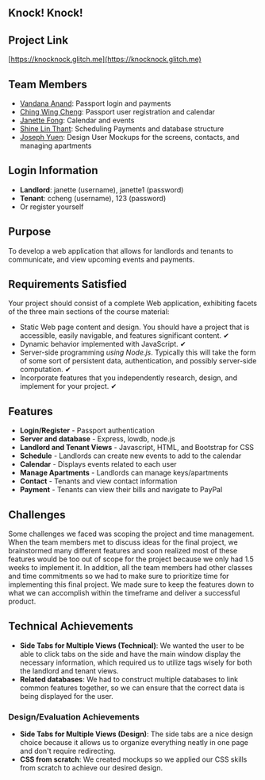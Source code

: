 ## Knock! Knock!

## Project Link
[https://knocknock.glitch.me](https://knocknock.glitch.me)

## Team Members
- [Vandana Anand](https://github.com/vanand23): Passport login and payments 
- [Ching Wing Cheng](https://github.com/WinnyCheng): Passport user registration and calendar
- [Janette Fong](https://github.com/jlfong): Calendar and events 
- [Shine Lin Thant](https://github.com/heartkiIIer): Scheduling Payments and database structure
- [Joseph Yuen](https://github.com/jhyuen): Design User Mockups for the screens, contacts, and managing apartments

## Login Information
- **Landlord**: janette (username), janette1 (password)
- **Tenant**: ccheng (username), 123 (password)
- Or register yourself

## Purpose
To develop a web application that allows for landlords and tenants to communicate, and view upcoming events and payments. 

## Requirements Satisfied

Your project should consist of a complete Web application, exhibiting facets of the three main sections of the course material:

- Static Web page content and design. You should have a project that is accessible, easily navigable, and features significant content. ✔
- Dynamic behavior implemented with JavaScript. ✔
- Server-side programming *using Node.js*. Typically this will take the form of some sort of persistent data, authentication, and possibly server-side computation. ✔
- Incorporate features that you independently research, design, and implement for your project. ✔

## Features
- **Login/Register** - Passport authentication
- **Server and database** - Express, lowdb, node.js
- **Landlord and Tenant Views** - Javascript, HTML, and Bootstrap for CSS 
- **Schedule** - Landlords can create new events to add to the calendar
- **Calendar** - Displays events related to each user
- **Manage Apartments** - Landlords can manage keys/apartments
- **Contact** - Tenants and view contact information
- **Payment** - Tenants can view their bills and navigate to PayPal

## Challenges
Some challenges we faced was scoping the project and time management. When the team members met to discuss ideas for the final project, we brainstormed many different features and soon realized most of these features would be too out of scope for the project because we only had 1.5 weeks to implement it. In addition, all the team members had other classes and time commitments so we had to make sure to prioritize time for implementing this final project. We made sure to keep the features down to what we can accomplish within the timeframe and deliver a successful product. 

## Technical Achievements
- **Side Tabs for Multiple Views (Technical)**: We wanted the user to be able to click tabs on the side and have the main window display the necessary information, which required us to utilize tags wisely for both the landlord and tenant views.
- **Related databases**: We had to construct multiple databases to link common features together, so we can ensure that the correct data is being displayed for the user.

### Design/Evaluation Achievements
- **Side Tabs for Multiple Views (Design)**: The side tabs are a nice design choice because it allows us to organize everything neatly in one page and don't require redirecting.
- **CSS from scratch**: We created mockups so we applied our CSS skills from scratch to achieve our desired design.
